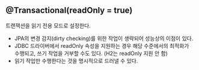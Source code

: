 ## @Transactional(readOnly = true)
트랜잭션을 읽기 전용 모드로 설정한다.

- JPA의 변경 감지(dirty checking)를 위한 작업이 생략되어 성능상의 이점이 있다.
- JDBC 드라이버에서 readOnly 속성을 지원하는 경우 해당 수준에서의 최적화가 수행되고, 쓰기 작업을 거부할 수도 있다. (H2는 readOnly 지원 안 함)
- 읽기 작업만 수행한다는 것을 명시적으로 드러낼 수 있다.

